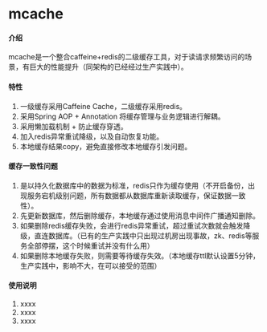 # mcache

#### 介绍

mcache是一个整合caffeine+redis的二级缓存工具，对于读请求频繁访问的场景，有巨大的性能提升（同架构的已经经过生产实践中）。

#### 特性

1. 一级缓存采用Caffeine Cache，二级缓存采用redis。
2. 采用Spring AOP + Annotation 将缓存管理与业务逻辑进行解耦。
3. 采用懒加载机制 + 防止缓存穿透。
4. 加入redis异常重试降级，以及自动恢复功能。
5. 本地缓存结果copy，避免直接修改本地缓存引发问题。

#### 缓存一致性问题

1. 是以持久化数据库中的数据为标准，redis只作为缓存使用（不开启备份，出现服务宕机级别问题，所有数据都从数据库重新读取缓存，保证数据一致性）。
2. 先更新数据库，然后删除缓存，本地缓存通过使用消息中间件广播通知删除。
3. 如果删除redis缓存失败，会进行redis异常重试，超过重试次数就会触发降级，直连数据库。（已有的生产实践中只出现过机房出现事故，zk、redis等服务全部停摆，这个时候重试并没有什么用）
4. 如果删除本地缓存失败，则需要等待缓存失效。（本地缓存ttl默认设置5分钟，生产实践中，影响不大，在可以接受的范围）

#### 使用说明

1. xxxx
2. xxxx
3. xxxx